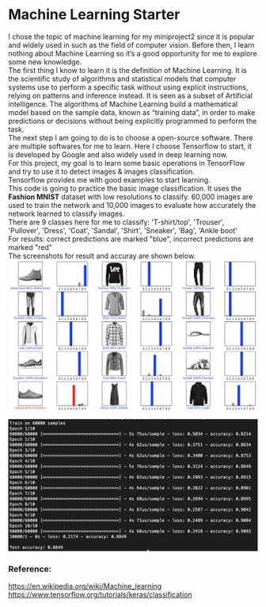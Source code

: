 # Machine Learning Starter

  I chose the topic of machine learning for my miniproject2 since it is popular and widely used in such as the field of computer vision. Before then, I learn nothing about Machine Learning so it’s a good opportunity for me to explore some new knowledge.<br/>
  The first thing I know to learn it is the definition of Machine Learning. It is the scientific study of algorithms and statistical models that computer systems use to perform a specific task without using explicit instructions, relying on patterns and inference instead. It is seen as a subset of Artificial intelligence. The algorithms of Machine Learning build a mathematical model based on the sample data, known as “training data”, in order to make predictions or decisions without being explicitly programmed to perform the task. <br/>
  The next step I am going to do is to choose a open-source software. There are multiple softwares for me to learn. Here I choose Tensorflow to start, it is developed by Google and also widely used in deep learning now.<br/>
  For this project, my goal is to learn some basic operations in TensorFlow and try to use it to detect images & images classification.<br/>
Tensorflow provides me with good examples to start learning.<br/>
This code is going to practice the basic image classification. It uses the __Fashion MNIST__ dataset with low resolutions to classify. 60,000 images are used to train the network and 10,000 images to evaluate how accurately the network learned to classify images. <br/>
There are 9 classes here for me to classify: 'T-shirt/top', 'Trouser', 'Pullover', 'Dress', 'Coat', 'Sandal', 'Shirt', 'Sneaker', 'Bag', 'Ankle boot'<br/>
For results: correct predictions are marked "blue", incorrect predictions are marked "red"<br/>
The screenshots for result and accuray are shown below.<br/>
![result](https://github.com/Yufeng-L/MiniProject2/blob/master/trainresults.png)

![accuracy](https://github.com/Yufeng-L/MiniProject2/blob/master/testaccuracy.png)

### Reference:
https://en.wikipedia.org/wiki/Machine_learning <br/>
https://www.tensorflow.org/tutorials/keras/classification <br/>

